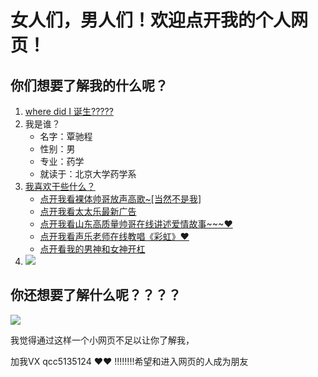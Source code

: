 <!DOCTYPE html>
<html lanh="zh-ch">
  <head>
       <meta charset="utf-8"/>
       <title>WELCOME TO QCC's WEBSITE!!</title>
  </head>
  <body>
    <link rel="stylesheet" type="text/css" href="C:\Users\lenovo\Desktop\1.000.css">
      <h1>女人们，男人们！欢迎点开我的个人网页！</h1>
    <h2>你们想要了解我的什么呢？</h2>
      <ol>
      <li><a href="https://baike.baidu.com/item/%E7%9C%89%E5%B1%B1/36896">where did I 诞生?????</a></li>
      <li>我是谁？
         <ul>
           <li>名字：覃驰程</li>
           <li>性别：男</li>
           <li>专业：药学</li>
           <li>就读于：北京大学药学系</li>
         </ul>
      </li>
      <li><a href="">我喜欢干些什么？</a>
          <ul>
            <li><a href="https://www.bilibili.com/video/BV167411b7qj/?spm_id_from=333.788.recommend_more_video.2">点开我看裸体帅哥放声高歌~[当然不是我]</a></li>
            <li><a href="https://www.bilibili.com/video/BV18A411P7ga?spm_id_from=333.999.0.0">点开我看太太乐最新广告</a></li>
            <li><a href="https://www.bilibili.com/video/BV1Eb411u7Fw?from=search&seid=2356646000730768822&spm_id_from=333.337.0.0">点开我看山东高质量帅哥在线讲述爱情故事~~~♥</a></li>
            <li><a href="https://www.bilibili.com/video/BV1eq4y1K7QS?from=search&seid=4413856895988204829&spm_id_from=333.337.0.0">点开我看声乐老师在线教唱《彩虹》♥</a></li>
            <li><a href="https://www.bilibili.com/video/BV1Lt411m7u3?from=search&seid=8954176782772895131&spm_id_from=333.337.0.0">点开看我的男神和女神开杠</a></li>
          </ul>
      </li>
      <li>
      <img src="https://gimg2.baidu.com/image_search/src=http%3A%2F%2Fwx1.sinaimg.cn%2Fmw690%2F0079iOdrly1gup9t3wqz2j60hr0hrt9a02.jpg&refer=http%3A%2F%2Fwx1.sinaimg.cn&app=2002&size=f9999,10000&q=a80&n=0&g=0n&fmt=jpeg?sec=1636203695&t=0450be3393cde4c818a8feed5ebc6ff4">
    </li> 
    </ol>
    <h2>你还想要了解什么呢？？？？</h2>
    <p><img src="https://gimg2.baidu.com/image_search/src=http%3A%2F%2Fimg1.doubanio.com%2Fview%2Fphoto%2Fm%2Fpublic%2Fp2581404717.jpg&refer=http%3A%2F%2Fimg1.doubanio.com&app=2002&size=f9999,10000&q=a80&n=0&g=0n&fmt=jpeg?sec=1636207826&t=04fb6b44d33766c015302fec862aafd2"></p>
    <p>
      我觉得通过这样一个小网页不足以让你了解我，
    </p>
    <p>加我VX  qcc5135124          
    ♥♥
    !!!!!!!!希望和进入网页的人成为朋友</p>
  </body>
  </html>
